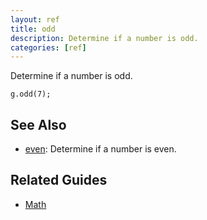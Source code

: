 ```yaml
---
layout: ref
title: odd
description: Determine if a number is odd.
categories: [ref]
---
```

Determine if a number is odd.

    g.odd(7);

## See Also
- [even](/ref/even.html): Determine if a number is even.

## Related Guides
- [Math](/guide/math.html)
